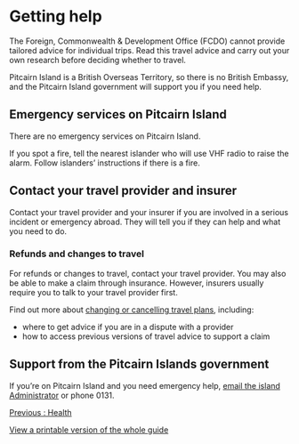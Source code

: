 # Getting help

The Foreign, Commonwealth & Development Office (FCDO) cannot provide tailored advice for individual trips. Read this travel advice and carry out your own research before deciding whether to travel.

Pitcairn Island is a British Overseas Territory, so there is no British Embassy, and the Pitcairn Island government will support you if you need help.

## Emergency services on Pitcairn Island

There are no emergency services on Pitcairn Island.

If you spot a fire, tell the nearest islander who will use VHF radio to raise the alarm. Follow islanders’ instructions if there is a fire.

## Contact your travel provider and insurer

Contact your travel provider and your insurer if you are involved in a serious incident or emergency abroad. They will tell you if they can help and what you need to do.

### Refunds and changes to travel

For refunds or changes to travel, contact your travel provider. You may also be able to make a claim through insurance. However, insurers usually require you to talk to your travel provider first.

Find out more about [changing or cancelling travel plans](https://www.gov.uk/guidance/about-foreign-commonwealth-development-office-travel-advice#changing-or-cancelling-travel-plans), including:

* where to get advice if you are in a dispute with a provider
* how to access previous versions of travel advice to support a claim

## Support from the Pitcairn Islands government

If you’re on Pitcairn Island and you need emergency help, [email the island Administrator](https://www.government.pn/contact) or phone 0131.

[Previous
:
Health](/foreign-travel-advice/pitcairn-island/health)

[View a printable version of the whole guide](/foreign-travel-advice/pitcairn-island/print)